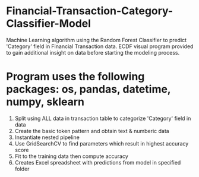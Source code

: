 # Financial-Transaction-Category-Classifier-Model
Machine Learning algorithm using the Random Forest Classifier to predict 'Category' field in Financial Transaction data.  ECDF visual program provided to gain additional insight on data before starting the modeling process.

# Program uses the following packages: os, pandas, datetime, numpy, sklearn

1. Split using ALL data in transaction table to categorize 'Category' field in data
2. Create the basic token pattern and obtain text & numberic data
3. Instantiate nested pipeline
4. Use GridSearchCV to find parameters which result in highest accuracy score
5. Fit to the training data then compute accuracy
6. Creates Excel spreadsheet with predictions from model in specified folder
